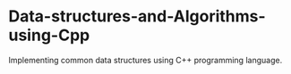 # Data-structures-and-Algorithms-using-Cpp
Implementing common data structures using C++ programming language.
